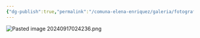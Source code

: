```yaml
---
{"dg-publish":true,"permalink":"/comuna-elena-enriquez/galeria/fotografias/08-septiembre-2024/","dgPassFrontmatter":true}
---
```


![Pasted image 20240917024236.png](/img/user/COMUNA%20ELENA%20ENRIQUEZ/GALER%C3%8DA/FOTOGRAF%C3%8DAS/ANEXOS/Pasted%20image%2020240917024236.png)